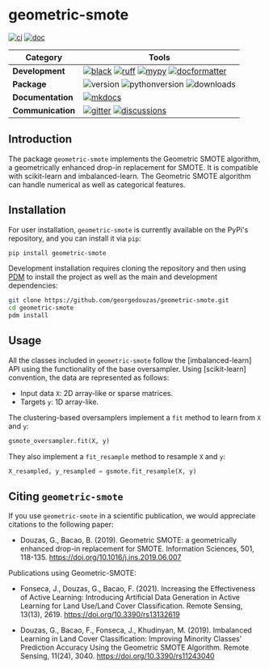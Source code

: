 [black badge]: <https://img.shields.io/badge/%20style-black-000000.svg>
[black]: <https://github.com/psf/black>
[docformatter badge]: <https://img.shields.io/badge/%20formatter-docformatter-fedcba.svg>
[docformatter]: <https://github.com/PyCQA/docformatter>
[ruff badge]: <https://img.shields.io/endpoint?url=https://raw.githubusercontent.com/charliermarsh/ruff/main/assets/badge/v1.json>
[ruff]: <https://github.com/charliermarsh/ruff>
[mypy badge]: <http://www.mypy-lang.org/static/mypy_badge.svg>
[mypy]: <http://mypy-lang.org>
[mkdocs badge]: <https://img.shields.io/badge/docs-mkdocs%20material-blue.svg?style=flat>
[mkdocs]: <https://squidfunk.github.io/mkdocs-material>
[version badge]: <https://img.shields.io/pypi/v/geometric-smote.svg>
[pythonversion badge]: <https://img.shields.io/pypi/pyversions/geometric-smote.svg>
[downloads badge]: <https://img.shields.io/pypi/dd/geometric-smote>
[gitter]: <https://gitter.im/geometric-smote/community>
[gitter badge]: <https://badges.gitter.im/join%20chat.svg>
[discussions]: <https://github.com/georgedouzas/geometric-smote/discussions>
[discussions badge]: <https://img.shields.io/github/discussions/georgedouzas/geometric-smote>
[ci]: <https://github.com/georgedouzas/geometric-smote/actions?query=workflow>
[ci badge]: <https://github.com/georgedouzas/geometric-smote/actions/workflows/ci.yml/badge.svg?branch=main>
[doc]: <https://github.com/georgedouzas/geometric-smote/actions?query=workflow>
[doc badge]: <https://github.com/georgedouzas/geometric-smote/actions/workflows/doc.yml/badge.svg?branch=main>

# geometric-smote

[![ci][ci badge]][ci] [![doc][doc badge]][doc]

| Category          | Tools    |
| ------------------| -------- |
| **Development**   | [![black][black badge]][black] [![ruff][ruff badge]][ruff] [![mypy][mypy badge]][mypy] [![docformatter][docformatter badge]][docformatter] |
| **Package**       | ![version][version badge] ![pythonversion][pythonversion badge] ![downloads][downloads badge] |
| **Documentation** | [![mkdocs][mkdocs badge]][mkdocs]|
| **Communication** | [![gitter][gitter badge]][gitter] [![discussions][discussions badge]][discussions] |

## Introduction

The package `geometric-smote` implements the Geometric SMOTE algorithm, a geometrically enhanced drop-in replacement for SMOTE. It
is compatible with scikit-learn and imbalanced-learn. The Geometric SMOTE algorithm can handle numerical as well as categorical
features.

## Installation

For user installation, `geometric-smote` is currently available on the PyPi's repository, and you can
install it via `pip`:

```bash
pip install geometric-smote
```

Development installation requires cloning the repository and then using [PDM](https://github.com/pdm-project/pdm) to install the
project as well as the main and development dependencies:

```bash
git clone https://github.com/georgedouzas/geometric-smote.git
cd geometric-smote
pdm install
```

## Usage

All the classes included in `geometric-smote` follow the [imbalanced-learn] API using the functionality of the base
oversampler. Using [scikit-learn] convention, the data are represented as follows:

- Input data `X`: 2D array-like or sparse matrices.
- Targets `y`: 1D array-like.

The clustering-based oversamplers implement a `fit` method to learn from `X` and `y`:

```python
gsmote_oversampler.fit(X, y)
```

They also implement a `fit_resample` method to resample `X` and `y`:

```python
X_resampled, y_resampled = gsmote.fit_resample(X, y)
```

## Citing `geometric-smote`

If you use `geometric-smote` in a scientific publication, we would appreciate citations to the following paper:

- Douzas, G., Bacao, B. (2019). Geometric SMOTE: a geometrically enhanced
  drop-in replacement for SMOTE. Information Sciences, 501, 118-135.
  <https://doi.org/10.1016/j.ins.2019.06.007>

Publications using Geometric-SMOTE:

- Fonseca, J., Douzas, G., Bacao, F. (2021). Increasing the Effectiveness of
  Active Learning: Introducing Artificial Data Generation in Active Learning
  for Land Use/Land Cover Classification. Remote Sensing, 13(13), 2619.
  <https://doi.org/10.3390/rs13132619>

- Douzas, G., Bacao, F., Fonseca, J., Khudinyan, M. (2019). Imbalanced
  Learning in Land Cover Classification: Improving Minority Classes’
  Prediction Accuracy Using the Geometric SMOTE Algorithm. Remote Sensing,
  11(24), 3040. <https://doi.org/10.3390/rs11243040>
